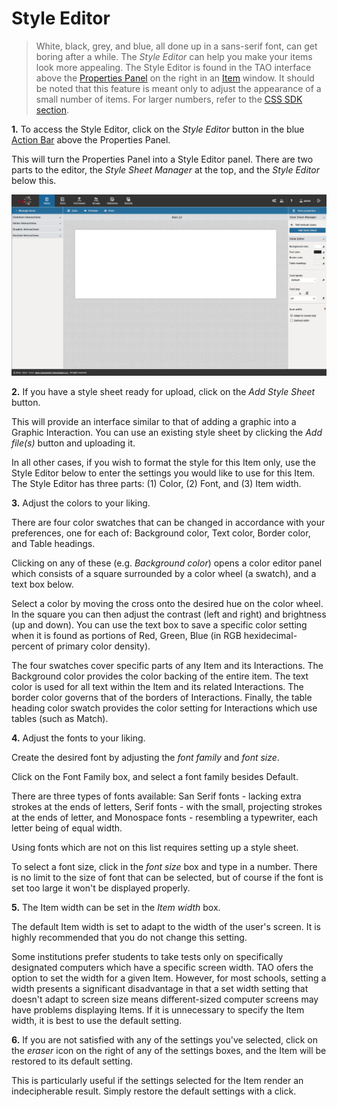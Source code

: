 <!--
created_at: 2016-12-15
authors:         
    - "Catherine Pease"
--> 

# Style Editor

>White, black, grey, and blue, all done up in a sans-serif font, can get boring after a while. The *Style Editor* can help you make your items look more appealing. The Style Editor is found in the TAO interface above the [Properties Panel](../appendix/glossary.md#properties-panel) on the right in an [Item](../appendix/glossary.md#item) window. It should be noted that this feature is meant only to adjust the appearance of a small number of items. For larger numbers, refer to the [CSS SDK section]().

**1.**  To access the Style Editor, click on the *Style Editor* button in the blue [Action Bar](../appendix/glossary.md#action-bar) above the Properties Panel.

This will turn the Properties Panel into a Style Editor panel. There are two parts to the editor, the *Style Sheet Manager* at the top, and the *Style Editor* below this.

![Style Editor](../resources/backend/items/authoring/features/style-editor.png)

**2.** If you have a style sheet ready for upload, click on the *Add Style Sheet* button. 

This will provide an interface similar to that of adding a graphic into a Graphic Interaction. You can use an existing style sheet by clicking the *Add file(s)* button and uploading it. 

In all other cases, if you wish to format the style for this Item only, use the Style Editor below to enter the settings you would like to use for this Item. The Style Editor has three parts: (1) Color, (2) Font, and (3) Item width.

**3.** Adjust the colors to your liking.

There are four color swatches that can be changed in accordance with your preferences, one for each of: Background color, Text color, Border color, and Table headings.

Clicking on any of these (e.g. *Background color*) opens a color editor panel which consists of a square surrounded by a color wheel (a swatch), and a text box below. 

Select a color by moving the cross onto the desired hue on the color wheel. In the square you can then adjust the contrast (left and right) and brightness (up and down). You can use the text box to save a specific color setting when it is found as portions of Red, Green, Blue (in RGB hexidecimal-percent of primary color density).

The four swatches cover specific parts of any Item and its Interactions. The Background color provides the color backing of the entire item. The text color is used for all text within the Item and its related Interactions. The border color governs that of the borders of Interactions. Finally, the table heading color swatch provides the color setting for Interactions which use tables (such as Match).

**4.** Adjust the fonts to your liking.

Create the desired font by adjusting the *font family* and *font size*. 

Click on the Font Family box, and select a font family besides Default. 

There are three types of fonts available: San Serif fonts - lacking extra strokes at the ends of letters, Serif fonts - with the small, projecting strokes at the ends of letter, and Monospace fonts - resembling a typewriter, each letter being of equal width. 

Using fonts which are not on this list requires setting up a style sheet.

To select a font size, click in the *font size* box and type in a number.  There is no limit to the size of font that can be selected, but of course if the font is set too large it won't be displayed properly.

**5.** The Item width can be set in the *Item width* box.

The default Item width is set to adapt to the width of the user's screen. It is highly recommended that you do not change this setting.

Some institutions prefer students to take tests only on specifically designated computers which have a specific screen width. TAO ofers the option to set the width for a given Item. However, for most schools, setting a width presents a significant disadvantage in that a set width setting that doesn't adapt to screen size means different-sized computer screens may have problems displaying Items. If it is unnecessary to specify the Item width, it is best to use the default setting.

**6.** If you are not satisfied with any of the settings you've selected, click on the *eraser* icon on the right of any of the settings boxes, and the Item will be restored to its default setting.

This is particularly useful if the settings selected for the Item render an indecipherable result. Simply restore the default settings with a click.

